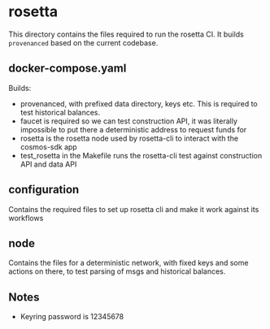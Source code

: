 # rosetta

This directory contains the files required to run the rosetta CI. It builds `provenanced` based on the current codebase.

## docker-compose.yaml

Builds:

- provenanced, with prefixed data directory, keys etc. This is required to test historical balances.
- faucet is required so we can test construction API, it was literally impossible to put there a deterministic address to request funds for
- rosetta is the rosetta node used by rosetta-cli to interact with the cosmos-sdk app
- test_rosetta in the Makefile runs the rosetta-cli test against construction API and data API

## configuration

Contains the required files to set up rosetta cli and make it work against its workflows

## node

Contains the files for a deterministic network, with fixed keys and some actions on there, to test parsing of msgs and historical balances.

## Notes

- Keyring password is 12345678
